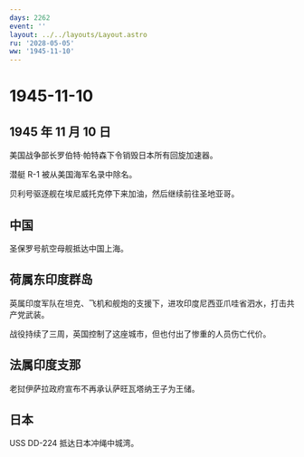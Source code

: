 ```yaml
---
days: 2262
event: ''
layout: ../../layouts/Layout.astro
ru: '2028-05-05'
ww: '1945-11-10'
---
```


# 1945-11-10

## 1945 年 11 月 10 日

美国战争部长罗伯特·帕特森下令销毁日本所有回旋加速器。

潜艇 R-1 被从美国海军名录中除名。

贝利号驱逐舰在埃尼威托克停下来加油，然后继续前往圣地亚哥。

## 中国

圣保罗号航空母舰抵达中国上海。

## 荷属东印度群岛

英属印度军队在坦克、飞机和舰炮的支援下，进攻印度尼西亚爪哇省泗水，打击共产党武装。

战役持续了三周，英国控制了这座城市，但也付出了惨重的人员伤亡代价。

## 法属印度支那

老挝伊萨拉政府宣布不再承认萨旺瓦塔纳王子为王储。

## 日本

USS DD-224 抵达日本冲绳中城湾。